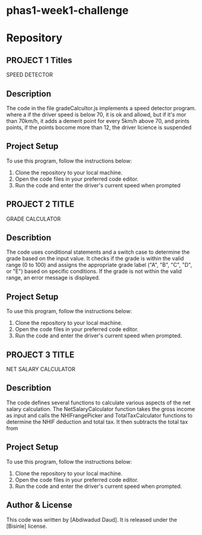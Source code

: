 # phas1-week1-challenge

# Repository

## PROJECT 1 Titles

SPEED DETECTOR

## Description

The code in the file gradeCalcultor.js implements a speed detector program.
where a if the driver speed is below 70, it is ok and allowd, but if it's
mor than 70km/h, it adds a demerit point for every 5km/h above 70, and prints
points, if the points bocome more than 12, the driver licience is suspended

## Project Setup

To use this program, follow the instructions below:

1. Clone the repository to your local machine.
2. Open the code files in your preferred code editor.
3. Run the code and enter the driver's current speed when prompted

## PROJECT 2 TITLE

GRADE CALCULATOR

## Describtion

The code uses conditional statements and a switch case to determine the grade based on the input value. It checks if the grade is within the valid range (0 to 100) and assigns the appropriate grade label ("A", "B", "C", "D", or "E") based on specific conditions. If the grade is not within the valid range, an error message is displayed.

## Project Setup

To use this program, follow the instructions below:

1. Clone the repository to your local machine.
2. Open the code files in your preferred code editor.
3. Run the code and enter the driver's current speed when prompted.

## PROJECT 3 TITLE

NET SALARY CALCULATOR

## Describtion

The code defines several functions to calculate various aspects of the net salary calculation. The NetSalaryCalculator function takes the gross income as input and calls the NHIFrangePicker and TotalTaxCalculator functions to determine the NHIF deduction and total tax. It then subtracts the total tax from

## Project Setup

To use this program, follow the instructions below:

1. Clone the repository to your local machine.
2. Open the code files in your preferred code editor.
3. Run the code and enter the driver's current speed when prompted.

## Author & License

This code was written by [Abdiwadud Daud]. It is released under the [Bisinle] license.
